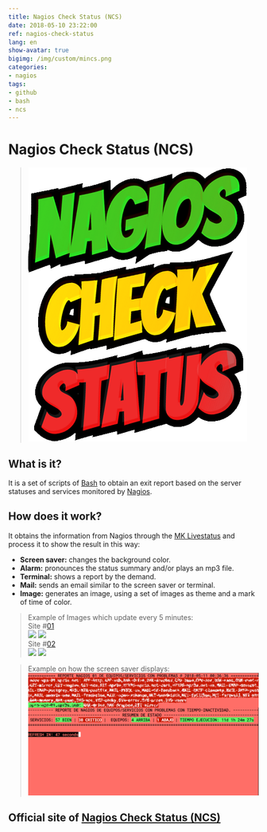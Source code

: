 ```yaml
---
title: Nagios Check Status (NCS)
date: 2018-05-10 23:22:00
ref: nagios-check-status
lang: en
show-avatar: true
bigimg: /img/custom/mincs.png
categories:
- nagios
tags:
- github
- bash
- ncs
---
```


# Nagios Check Status (NCS)

> ![Nagios Check Status (NCS)](/img/custom/nagios_check_status.png)

## What is it?
It is a set of scripts of [Bash](https://en.wikipedia.org/wiki/Bash_(Unix_shell)) to obtain an exit report based on the server statuses and services monitored by [Nagios](http://www.nagios.org).

## How does it work?
It obtains the information from Nagios through the [MK Livestatus](http://mathias-kettner.com/check_mk.html) and process it to show the result in this way:

- **Screen saver:** changes the background color.
- **Alarm:** pronounces the status summary and/or plays an mp3 file.
- **Terminal:** shows a report by the demand.
- **Mail:** sends an email similar to the screen saver or terminal. 
- **Image:** generates an image, using a set of images as theme and a mark of time of color.


> Example of Images which update every 5 minutes:  
> Site #[01](https://npr3s.com/pelican/)   
> ![](https://npr3s.com/pelican/images/nagios/status_npro-vps-01.png)
> ![](https://npr3s.com/pelican/images/nagios/status_ndev-vps-01.png)  
> Site #[02](https://npr3s.net/pelican/)  
> ![](https://npr3s.net/pelican/images/nagios/status_npro-vps-01.png)
> ![](https://npr3s.net/pelican/images/nagios/status_ndev-vps-01.png)

> Example on how the screen saver displays: 
> ![NCS Protector de Pantalla Ejemplo](/img/custom/ncs.png)

## Official site of [Nagios Check Status (NCS)](http://ncs.npr3s.com)
